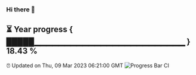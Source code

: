 ### Hi there 👋
⏳ Year progress { █████▁▁▁▁▁▁▁▁▁▁▁▁▁▁▁▁▁▁▁▁▁▁▁▁▁ } 18.43 %
---
⏰ Updated on Thu, 09 Mar 2023 06:21:00 GMT
![Progress Bar CI](https://github.com/liununu/liununu/workflows/Progress%20Bar%20CI/badge.svg)
